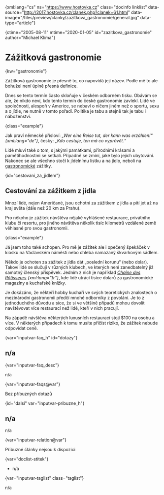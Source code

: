 
{xml:lang="cs" ns="https://www.hostovka.cz" class="docinfo linklist" data-source="http://2017.hostovka.cz/clanek.php?clanek=61.html" data-image="/files/preview/clanky/zazitkova_gastronomie/general.jpg" data-type="article"}

{ctime="2005-08-11" mtime="2020-01-05" id="zazitkova_gastronomie" author="Michael Klíma"}

# Zážitková gastronomie 

{kw="gastronomie"}

Zážitková gastronomie je přesně to, co napovídá její název. Podle mě to ale bohužel není úplně přesná definice. 

Dnes se tento termín často skloňuje v českém odborném tisku. Obávám se ale, že nikdo neví, kdo tento termín do české gastronomie zavlekl. Lidé ve společnosti, alespoň v Americe, se nebaví o ničem jiném než o sportu, sexu a o jídle, ne nutně v tomto pořadí. Politika je tabu a stejně tak je tabu i náboženství. 

{class="example"}

Jak praví německé přísloví: _„Wer eine Reise tut, der kann was erzählen!“ {xml:lang="de"}_, česky: _„Kdo cestuje, ten má co vyprávět.“_ 

Lidé mluví také o tom, s jakými památkami, přírodními krásami a pamětihodnostmi se setkali. Případně se zmíní, jaké bylo jejich ubytování. Nakonec se ale všechno stočí k jídelnímu lístku a na jídlo, neboli na [gastronomické][1] zážitky. 

{id="cestovani\_za\_jidlem"}

## Cestování za zážitkem z jídla 

Mnozí lidé, nejen Američané, jsou ochotni za zážitkem z jídla a pití jet až na kraj světa (dále než 20 km za Prahu). 

Pro někoho je zážitek návštěva nějaké vyhlášené restaurace, privátního klubu či resortu, pro jiného návštěva několik tisíc kilometrů vzdálené země věhlasné pro svou gastronomii. 

{class="example"}

Já jsem toho také schopen. Pro mě je zážitek ale i opečený špekáček v kiosku na Václavském náměstí nebo chleba namazaný škvarkovým sádlem. 

Někdo je ochoten za zážitek z jídla dát „poslední korunu“ (nebo dolar). Takoví lidé se slučují v různých klubech, ve kterých není zanedbatelný již samotný členský příspěvek. Jedním z nich je například _[Chaîne des Rôtisseurs][2] {xml:lang="fr"}_, kde lidé utrácí tisíce dolarů za gastronomické magazíny a kuchařské knížky. 

Je dokázáno, že někteří hobby kuchaři ve svých teoretických znalostech o mezinárodní gastronomii předčí mnohé odborníky z povolání. Je to z jednoduchého důvodu a sice, že si ve většině případů mohou dovolit navštěvovat více restaurací než lidé, kteří v nich pracují. 

Na západě návštěva některých luxusních restaurací stojí $100 na osobu a více. V některých případech k tomu musíte přičíst riziko, že zážitek nebude odpovídat ceně. 

{var="inputvar-faq_h" id="dotazy"}

## n/a 

{var="inputvar-faq_desc"}

n/a 

{var="inputvar-faqs@var"}

Bez příbuzných dotazů 

{id="dalsi" var="inputvar-pribuzne_h"}

## n/a 

n/a 

{var="inputvar-relation@var"}

Příbuzné články nejsou k dispozici 

{var="doclist-stitek"}

  * n/a 

{var="inputvar-taglist" class="taglist"}

n/a

 [1]: gastronomie
 [2]: spolecenstvi_gastronomu#chaine_des_rotisseurs

